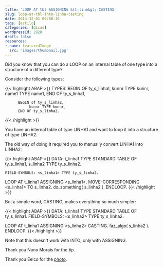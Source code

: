 ```yaml
---
title: 'LOOP AT tbl ASSIGNING &lt;line&gt; CASTING'
slug: loop-at-tbl-into-linha-casting
date: 2014-12-01 09:50:19
tags: [estilo]
categories: [dicas]
wordpressId: 2928
draft: false
resources:
- name: featuredImage
  src: 'images/thumbnail.jpg'
---
```

Did you know that you can do a LOOP on an internal table of one type into a structure of a different type?

<!--more-->

Consider the following types:


{{< highlight ABAP >}}
TYPES: BEGIN OF ty_s_linha1,
               kunnr TYPE kunnr,
               name1 TYPE name1,
          END OF ty_s_linha1,

          BEGIN of ty_s_linha2,
               kunnr TYPE kunnr,
          END OF ty_s_linha2.
 {{< /highlight >}}

You have an internal table of type LINHA1 and want to loop it into a structure of type LINHA2.

The old way of doing it required you to manually convert LINHA1 into LINHA2:


{{< highlight ABAP >}}
    DATA: t_linha1 TYPE STANDARD TABLE OF ty_s_linha1,
              s_linha2 TYPE ty_s_linha2.

    FIELD-SYMBOLS: <s_linha1> TYPE ty_s_linha2.

   LOOP AT t_linha1 ASSIGNING <s_linha1>.
     MOVE-CORRESPONDING <s_linha1> TO s_linha2.
     do_something( s_linha2 ).
  ENDLOOP.
{{< /highlight >}}

But a simple word, CASTING, makes everything so much simpler:


{{< highlight ABAP >}}
    DATA: t_linha1 TYPE STANDARD TABLE OF ty_s_linha1.
    FIELD-SYMBOLS: <s_linha2> TYPE ty_s_linha2.

   LOOP AT t_linha1 ASSIGNING <s_linha2> CASTING.
    faz_algo( s_linha2 ).
  ENDLOOP.
{{< /highlight >}}

Note that this doesn't work with INTO, only with ASSIGNING.

Thank you Nuno Morais for the tip.

Thank you Eelco for the [photo][1].

   [1]: https://www.flickr.com/photos/smiling_da_vinci/12781401
